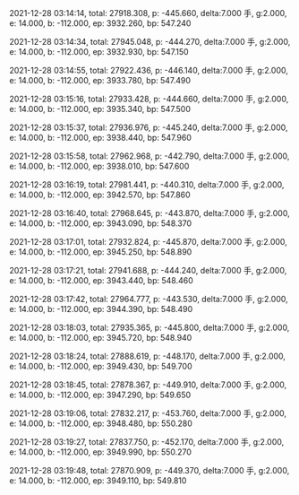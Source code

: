 2021-12-28 03:14:14, total: 27918.308, p: -445.660, delta:7.000 手, g:2.000, e: 14.000, b: -112.000, ep: 3932.260, bp: 547.240

2021-12-28 03:14:34, total: 27945.048, p: -444.270, delta:7.000 手, g:2.000, e: 14.000, b: -112.000, ep: 3932.930, bp: 547.150

2021-12-28 03:14:55, total: 27922.436, p: -446.140, delta:7.000 手, g:2.000, e: 14.000, b: -112.000, ep: 3933.780, bp: 547.490

2021-12-28 03:15:16, total: 27933.428, p: -444.660, delta:7.000 手, g:2.000, e: 14.000, b: -112.000, ep: 3935.340, bp: 547.500

2021-12-28 03:15:37, total: 27936.976, p: -445.240, delta:7.000 手, g:2.000, e: 14.000, b: -112.000, ep: 3938.440, bp: 547.960

2021-12-28 03:15:58, total: 27962.968, p: -442.790, delta:7.000 手, g:2.000, e: 14.000, b: -112.000, ep: 3938.010, bp: 547.600

2021-12-28 03:16:19, total: 27981.441, p: -440.310, delta:7.000 手, g:2.000, e: 14.000, b: -112.000, ep: 3942.570, bp: 547.860

2021-12-28 03:16:40, total: 27968.645, p: -443.870, delta:7.000 手, g:2.000, e: 14.000, b: -112.000, ep: 3943.090, bp: 548.370

2021-12-28 03:17:01, total: 27932.824, p: -445.870, delta:7.000 手, g:2.000, e: 14.000, b: -112.000, ep: 3945.250, bp: 548.890

2021-12-28 03:17:21, total: 27941.688, p: -444.240, delta:7.000 手, g:2.000, e: 14.000, b: -112.000, ep: 3943.440, bp: 548.460

2021-12-28 03:17:42, total: 27964.777, p: -443.530, delta:7.000 手, g:2.000, e: 14.000, b: -112.000, ep: 3944.390, bp: 548.490

2021-12-28 03:18:03, total: 27935.365, p: -445.800, delta:7.000 手, g:2.000, e: 14.000, b: -112.000, ep: 3945.720, bp: 548.940

2021-12-28 03:18:24, total: 27888.619, p: -448.170, delta:7.000 手, g:2.000, e: 14.000, b: -112.000, ep: 3949.430, bp: 549.700

2021-12-28 03:18:45, total: 27878.367, p: -449.910, delta:7.000 手, g:2.000, e: 14.000, b: -112.000, ep: 3947.290, bp: 549.650

2021-12-28 03:19:06, total: 27832.217, p: -453.760, delta:7.000 手, g:2.000, e: 14.000, b: -112.000, ep: 3948.480, bp: 550.280

2021-12-28 03:19:27, total: 27837.750, p: -452.170, delta:7.000 手, g:2.000, e: 14.000, b: -112.000, ep: 3949.990, bp: 550.270

2021-12-28 03:19:48, total: 27870.909, p: -449.370, delta:7.000 手, g:2.000, e: 14.000, b: -112.000, ep: 3949.110, bp: 549.810